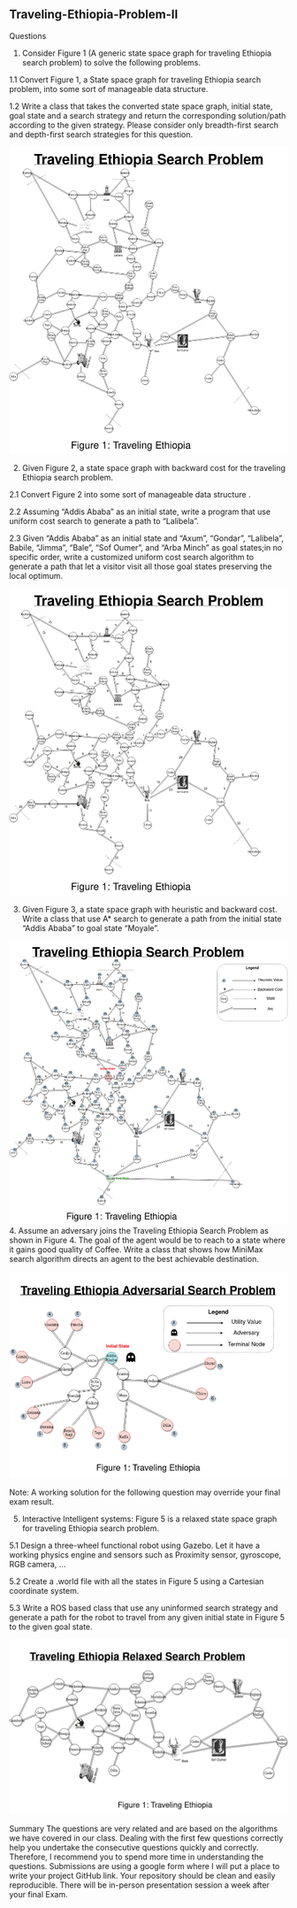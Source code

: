 ## Traveling-Ethiopia-Problem-II 
Questions 
1. Consider Figure 1 (A generic state space graph for traveling Ethiopia search problem) to solve  the following problems. 

1.1 Convert Figure 1, a State space graph for traveling Ethiopia search problem, into some  sort of manageable data structure.  

1.2 Write a class that takes the converted state space graph, initial state, goal state and a  search strategy and return the corresponding solution/path according to the given strategy.  Please consider only breadth-first search and depth-first search strategies for this question. 

![fig1](images/Figure%201%20Traveling%20Ethiopia.png "Traveling Ethiopia")



2. Given Figure 2, a state space graph with backward cost for the traveling Ethiopia search  problem. 

2.1 Convert Figure 2 into some sort of manageable data structure .

2.2 Assuming “Addis Ababa” as an initial state, write a program that use uniform cost search to generate a path to “Lalibela”. 

2.3 Given “Addis Ababa” as an initial state and “Axum”, “Gondar”, “Lalibela”, Babile,  “Jimma”, “Bale”, “Sof Oumer”, and “Arba Minch” as goal states;in no specific order, write  a customized uniform cost search algorithm to generate a path that let a visitor visit all those  goal states preserving the local optimum. 


![fig2](images/Figure%202%20Traveling%20Ethiopia.jpg "Traveling Ethiopia")


3. Given Figure 3, a state space graph with heuristic and backward cost. Write a class that use A*  search to generate a path from the initial state “Addis Ababa” to goal state “Moyale”. 

 ![fig3](images/Figure%203%20Traveling%20Ethiopia.jpg "Traveling Ethiopia")
4. Assume an adversary joins the Traveling Ethiopia Search Problem as shown in Figure 4. The goal of the agent would be to reach to a state where it gains good quality of Coffee. Write a class that  shows how MiniMax search algorithm directs an agent to the best achievable destination.  

![fig4](images/Figure%204%20Adversary%20Traveling%20Ethiopia.jpg "Traveling Ethiopia")




Note: A working solution for the following question may override your final exam result. 



5. Interactive Intelligent systems: Figure 5 is a relaxed state space graph for traveling Ethiopia  search problem.  

5.1 Design a three-wheel functional robot using Gazebo. Let it have a working physics  engine and sensors such as Proximity sensor, gyroscope, RGB camera, ... 

5.2 Create a .world file with all the states in Figure 5 using a Cartesian coordinate system. 

5.3 Write a ROS based class that use any uninformed search strategy and generate a path for  the robot to travel from any given initial state in Figure 5 to the given goal state. 

![fig5](images/Figure%205%20Traveling%20Ethiopia.png "Traveling Ethiopia")


Summary 
The questions are very related and are based on the algorithms we have covered in our class. Dealing with the first few questions correctly help you undertake the consecutive questions quickly and correctly. Therefore, I recommend you to spend more time in understanding the questions. Submissions are using a google form where I will put a place to write your project GitHub link. Your repository should be clean and easily reproducible. There will be in-person presentation session a week after your final Exam. 
